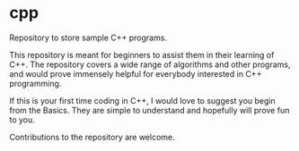 # cpp

Repository to store sample C++ programs.

This repository is meant for beginners to assist them in their learning of C++. The repository covers a wide range of algorithms and other programs, and would prove immensely helpful for everybody interested in C++ programming.

If this is your first time coding in C++, I would love to suggest you begin from the Basics. They are simple to understand and hopefully will prove fun to you.

Contributions to the repository are welcome.
